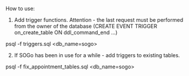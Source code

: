 How to use:

1. Add trigger functions. Attention - the last request must be performed from the owner of the database (CREATE EVENT TRIGGER on_create_table ON ddl_command_end ...)

psql -f triggers.sql <db_name=sogo>

2. If SOGo has been in use for a while - add triggers to existing tables.

psql -f fix_appointment_tables.sql <db_name=sogo>